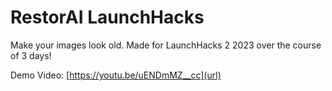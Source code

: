 # RestorAI LaunchHacks
Make your images look old. Made for LaunchHacks 2 2023 over the course of 3 days!

Demo Video: [https://youtu.be/uENDmMZ__cc](url)
